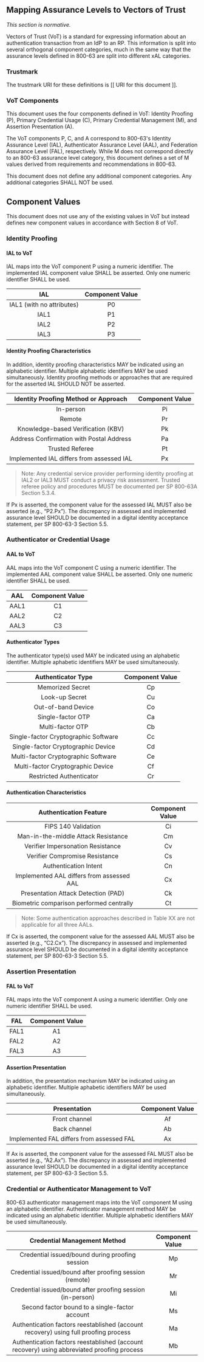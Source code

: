 <a name="vectors-of-trust-mapping"></a>

<div class="breaker"></div>

## Mapping Assurance Levels to Vectors of Trust
_This section is normative._

Vectors of Trust (VoT) is a standard for expressing information about an authentication transaction from an IdP to an RP. This information is split into several orthogonal component categories, much in the same way that the assurance levels defined in 800-63 are split into different xAL categories.

### Trustmark

The trustmark URI for these definitions is [[ URI for this document ]].

### VoT Components

This document uses the four components defined in VoT: Identity Proofing (P), Primary Credential Usage (C), Primary Credential Management (M), and Assertion Presentation (A).

The VoT components P, C, and A correspond to 800-63's Identity Assurance Level (IAL), Authenticator Assurance Level (AAL), and Federation Assurance Level (FAL), respectively. While M does not correspond directly to an 800-63 assurance level category, this document defines a set of M values derived from requirements and recommendations in 800-63. 

This document does not define any additional component categories. Any additional categories SHALL NOT be used.

## Component Values

This document does not use any of the existing values in VoT but instead defines new component values in accordance with Section 8 of VoT.

### Identity Proofing

#### IAL to VoT

IAL maps into the VoT component P using a numeric identifier. The implemented IAL component value SHALL be asserted. Only one numeric identifier SHALL be used. 

|IAL|Component Value|
|:----:|:--:|
|IAL1 (with no attributes)|P0|
|IAL1|P1|
|IAL2|P2|
|IAL3|P3|

#### Identity Proofing Characteristics

In addition, identity proofing characteristics MAY be indicated using an alphabetic identifier. Multiple alphabetic identifiers MAY be used simultaneously. Identity proofing methods or approaches that are required for the asserted IAL SHOULD NOT be asserted.

|Identity Proofing Method or Approach|Component Value|
|:----:|:--:|
|In-person|Pi|
|Remote|Pr|
|Knowledge-based Verification (KBV)|Pk|
|Address Confirmation with Postal Address|Pa|
|Trusted Referee|Pt|
|Implemented IAL differs from assessed IAL|Px|

>Note: Any credential service provider performing identity proofing at IAL2 or IAL3 MUST conduct a privacy risk assessment. Trusted referee policy and procedures MUST be documented per SP 800-63A Section 5.3.4.
If Px is asserted, the component value for the assessed IAL MUST also be asserted (e.g., “P2.Px”). The discrepancy in assessed and implemented assurance level SHOULD be documented in a digital identity acceptance statement, per SP 800-63-3 Section 5.5.

### Authenticator or Credential Usage

#### AAL to VoT

AAL maps into the VoT component C using a numeric identifier. The implemented AAL component value SHALL be asserted. Only one numeric identifier SHALL be used. 

|AAL|Component Value|
|:----:|:--:|
|AAL1|C1|
|AAL2|C2|
|AAL3|C3|

#### Authenticator Types

The authenticator type(s) used MAY be indicated using an alphabetic identifier. Multiple aphabetic identifiers MAY be used simultaneously.

|Authenticator Type|Component Value|
|:----:|:--:|
|Memorized Secret|Cp|
|Look-up Secret|Cu|
|Out-of-band Device|Co|
|Single-factor OTP|Ca|
|Multi-factor OTP|Cb|
|Single-factor Cryptographic Software|Cc|
|Single-factor Cryptographic Device|Cd|
|Multi-factor Cryptographic Software|Ce|
|Multi-factor Cryptographic Device|Cf|
|Restricted Authenticator|Cr|

#### Authentication Characteristics

|Authentication Feature|Component Value|
|:----:|:--:|
|FIPS 140 Validation|Ci|
|Man-in-the-middle Attack Resistance|Cm|
|Verifier Impersonation Resistance|Cv|
|Verifier Compromise Resistance|Cs|
|Authentication Intent|Cn|
|Implemented AAL differs from assessed AAL|Cx|
|Presentation Attack Detection (PAD)|Ck|
|Biometric comparison performed centrally|Ct|

>Note: Some authentication approaches described in Table XX are not applicable for all three AALs.If Cx is asserted, the component value for the assessed AAL MUST also be asserted (e.g., “C2.Cx”). The discrepancy in assessed and implemented assurance level SHOULD be documented in a digital identity acceptance statement, per SP 800-63-3 Section 5.5.


### Assertion Presentation

#### FAL to VoT

FAL maps into the VoT component A using a numeric identifier. Only one numeric identifier SHALL be used. 

|FAL|Component Value|
|:----:|:--:|
|FAL1|A1|
|FAL2|A2|
|FAL3|A3|

#### Assertion Presentation

In addition, the presentation mechanism MAY be indicated using an alphabetic identifier. Multiple aphabetic identifiers MAY be used simultaneously.

|Presentation|Component Value|
|:----:|:--:|
|Front channel|Af|
|Back channel|Ab|
|Implemented FAL differs from assessed FAL|Ax|

If Ax is asserted, the component value for the assessed FAL MUST also be asserted (e.g., “A2.Ax”). The discrepancy in assessed and implemented assurance level SHOULD be documented in a digital identity acceptance statement, per SP 800-63-3 Section 5.5.

### Credential or Authenticator Management to VoT

800-63 authenticator management maps into the VoT component M using an alphabetic identifier. Authenticator management method MAY be indicated using an alphabetic identifier. Multiple alphabetic identifiers MAY be used simultaneously.

|Credential Management Method|Component Value|
|:----:|:--:|
|Credential issued/bound during proofing session|Mp|
|Credential issued/bound after proofing session (remote)|Mr||Credential issued/bound after proofing session (in-person)|Mi|
|Second factor bound to a single-factor account|Ms|
|Authentication factors reestablished (account recovery) using full proofing process|Ma|
|Authentication factors reestablished (account recovery) using abbreviated proofing process|Mb|